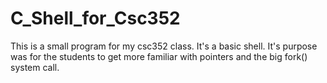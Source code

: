 # C_Shell_for_Csc352
This is a small program for my csc352 class.  It's a basic shell.  It's purpose was for the students to get more familiar with pointers and the big fork() system call.
